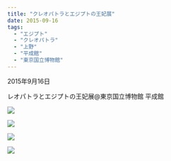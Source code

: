 ```yaml
---
title: "クレオパトラとエジプトの王妃展"
date: 2015-09-16
tags: 
  - "エジプト"
  - "クレオパトラ"
  - "上野"
  - "平成館"
  - "東京国立博物館"
---
```


2015年9月16日

レオパトラとエジプトの王妃展@東京国立博物館 平成館

![](images/image-70.jpg)

![](images/image-71.jpg)

![](images/image-72.jpg)

![](images/image-73.jpg)

